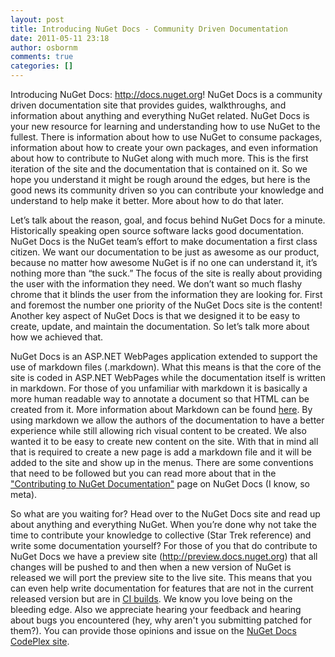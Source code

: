 ```yaml
---
layout: post
title: Introducing NuGet Docs - Community Driven Documentation
date: 2011-05-11 23:18
author: osbornm
comments: true
categories: []
---
```


Introducing NuGet Docs: <a href="http://docs.nuget.org">http://docs.nuget.org</a>! NuGet Docs is a community driven documentation site that provides guides, walkthroughs, and information about anything and everything NuGet related. NuGet Docs is your new resource for learning and understanding how to use NuGet to the fullest. There is information about how to use NuGet to consume packages, information about how to create your own packages, and even information about how to contribute to NuGet along with much more. This is the first iteration of the site and the documentation that is contained on it. So we hope you understand it might be rough around the edges, but here is the good news its community driven so you can contribute your knowledge and understand to help make it better. More about how to do that later.

Let’s talk about the reason, goal, and focus behind NuGet Docs for a minute. Historically speaking open source software lacks good documentation. NuGet Docs is the NuGet team’s effort to make documentation a first class citizen. We want our documentation to be just as awesome as our product, because no matter how awesome NuGet is if no one can understand it, it’s nothing more than “the suck.” The focus of the site is really about providing the user with the information they need. We don’t want so much flashy chrome that it blinds the user from the information they are looking for. First and foremost the number one priority of the NuGet Docs site is the content! Another key aspect of NuGet Docs is that we designed it to be easy to create, update, and maintain the documentation. So let’s talk more about how we achieved that.

NuGet Docs is an ASP.NET WebPages application extended to support the use of markdown files (.markdown). What this means is that the core of the site is coded in ASP.NET WebPages while the documentation itself is written in markdown. For those of you unfamiliar with markdown it is basically a more human readable way to annotate a document so that HTML can be created from it. More information about Markdown can be found <a href="http://en.wikipedia.org/wiki/Markdown">here</a>. By using markdown we allow the authors of the documentation to have a better experience while still allowing rich visual content to be created. We also wanted it to be easy to create new content on the site. With that in mind all that is required to create a new page is add a markdown file and it will be added to the site and show up in the menus. There are some conventions that need to be followed but you can read more about that in the <a href="http://docs.nuget.org/docs/contribute/contributing-to-nuget-documentation">"Contributing to NuGet Documentation"</a> page on NuGet Docs (I know, so meta).

So what are you waiting for? Head over to the NuGet Docs site and read up about anything and everything NuGet. When you’re done why not take the time to contribute your knowledge to collective (Star Trek reference) and write some documentation yourself? For those of you that do contribute to NuGet Docs we have a preview site (<a href="http://preview.docs.nuget.org">http://preview.docs.nuget.org</a>) that all changes will be pushed to and then when a new version of NuGet is released we will port the preview site to the live site. This means that you can even help write documentation for features that are not in the current released version but are in <a href="http://ci.nuget.org">CI builds</a>. We know you love being on the bleeding edge. Also we appreciate hearing your feedback and hearing about bugs you encountered (hey, why aren't you submitting patched for them?). You can provide those opinions and issue on the <a href="http://nugetdocs.codeplex.com/">NuGet Docs CodePlex site</a>.
